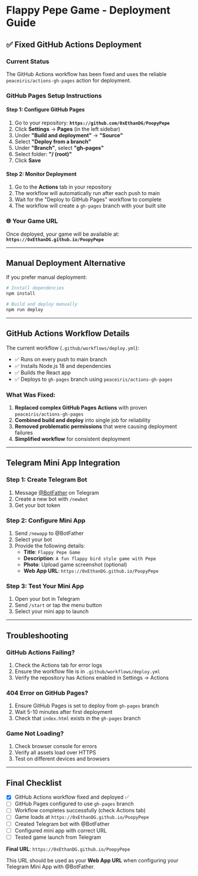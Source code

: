 # Flappy Pepe Game - Deployment Guide

## ✅ Fixed GitHub Actions Deployment

### Current Status
The GitHub Actions workflow has been fixed and uses the reliable `peaceiris/actions-gh-pages` action for deployment.

### GitHub Pages Setup Instructions

#### Step 1: Configure GitHub Pages
1. Go to your repository: **`https://github.com/0xEthanDG/PoopyPepe`**
2. Click **Settings** → **Pages** (in the left sidebar)
3. Under **"Build and deployment"** → **"Source"**
4. Select **"Deploy from a branch"**
5. Under **"Branch"**, select **"gh-pages"**
6. Select folder: **"/ (root)"**
7. Click **Save**

#### Step 2: Monitor Deployment
1. Go to the **Actions** tab in your repository
2. The workflow will automatically run after each push to main
3. Wait for the "Deploy to GitHub Pages" workflow to complete
4. The workflow will create a `gh-pages` branch with your built site

### 🌐 Your Game URL
Once deployed, your game will be available at:
**`https://0xEthanDG.github.io/PoopyPepe`**

---

## Manual Deployment Alternative

If you prefer manual deployment:

```bash
# Install dependencies
npm install

# Build and deploy manually
npm run deploy
```

---

## GitHub Actions Workflow Details

The current workflow (`.github/workflows/deploy.yml`):
- ✅ Runs on every push to main branch
- ✅ Installs Node.js 18 and dependencies
- ✅ Builds the React app
- ✅ Deploys to `gh-pages` branch using `peaceiris/actions-gh-pages`

### What Was Fixed:
1. **Replaced complex GitHub Pages Actions** with proven `peaceiris/actions-gh-pages`
2. **Combined build and deploy** into single job for reliability
3. **Removed problematic permissions** that were causing deployment failures
4. **Simplified workflow** for consistent deployment

---

## Telegram Mini App Integration

### Step 1: Create Telegram Bot
1. Message [@BotFather](https://t.me/BotFather) on Telegram
2. Create a new bot with `/newbot`
3. Get your bot token

### Step 2: Configure Mini App
1. Send `/newapp` to @BotFather
2. Select your bot
3. Provide the following details:
   - **Title**: `Flappy Pepe Game`
   - **Description**: `A fun flappy bird style game with Pepe`
   - **Photo**: Upload game screenshot (optional)
   - **Web App URL**: `https://0xEthanDG.github.io/PoopyPepe`

### Step 3: Test Your Mini App
1. Open your bot in Telegram
2. Send `/start` or tap the menu button
3. Select your mini app to launch

---

## Troubleshooting

### GitHub Actions Failing?
1. Check the Actions tab for error logs
2. Ensure the workflow file is in `.github/workflows/deploy.yml`
3. Verify the repository has Actions enabled in Settings → Actions

### 404 Error on GitHub Pages?
1. Ensure GitHub Pages is set to deploy from `gh-pages` branch
2. Wait 5-10 minutes after first deployment
3. Check that `index.html` exists in the `gh-pages` branch

### Game Not Loading?
1. Check browser console for errors
2. Verify all assets load over HTTPS
3. Test on different devices and browsers

---

## Final Checklist

- [x] GitHub Actions workflow fixed and deployed ✅
- [ ] GitHub Pages configured to use `gh-pages` branch
- [ ] Workflow completes successfully (check Actions tab)  
- [ ] Game loads at `https://0xEthanDG.github.io/PoopyPepe`
- [ ] Created Telegram bot with @BotFather
- [ ] Configured mini app with correct URL
- [ ] Tested game launch from Telegram

**Final URL**: `https://0xEthanDG.github.io/PoopyPepe`

This URL should be used as your **Web App URL** when configuring your Telegram Mini App with @BotFather. 